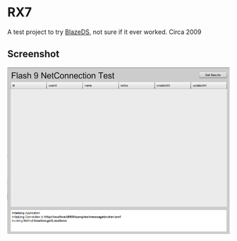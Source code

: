 # RX7

A test project to try [BlazeDS](https://en.wikipedia.org/wiki/BlazeDS), not sure if it ever worked. Circa 2009

## Screenshot

![Default UI](/screenshot.png)
